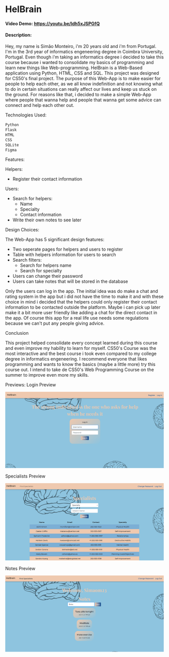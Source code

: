# HelBrain
#### Video Demo: https://youtu.be/ldh5xJSPGfQ
#### Description:
Hey, my name is Simão Monteiro, i'm 20 years old and i'm from Portugal.
I'm in the 3rd year of informatics engeneering degree in Coimbra University, Portugal.
Even though i'm taking an informatics degree i decided to take this course because i wanted to consolidate my basics of programming and learn new things like Web-programming.
HelBrain is a Web-Based application using Python, HTML, CSS and SQL.
This project was designed for CS50's final project.
The purpose of this Web-App is to make easier for people to help each other, as we all know indefinition and not knowing what to do in certain situations can really affect our lives and keep us stuck on the ground. 
For reasons like that, i decided to make a simple Web-App where people that wanna help and people that wanna get some advice can connect and help each other out.

Technologies Used:

```
Python
Flask
HTML
CSS
SQLite
Figma
```

Features:

Helpers:

- Register their contact information

Users:

- Search for helpers:
  - Name
  - Specialty
  - Contact information
- Write their own notes to see later


Design Choices:

The Web-App has 5 significant design features:

- Two seperate pages for helpers and users to register
- Table with helpers information for users to search
- Search filters:
  - Search for helpers name
  - Search for specialty
- Users can change their password
- Users can take notes that will be stored in the database

Only the users can log in the app. 
The initial idea was do make a chat and rating system in the app but i did not have the time to make it and with these choice in mind i decided that the helpers could only register their contact information to be contacted outside the platform.
Maybe i can pick up later make it a bit more user friendly like adding a chat for the direct contact in the app.
Of course this app for a real life use needs some regulations because we can't put any people giving advice.

Conclusion

This project helped consolidate every concept learned during this course and even improve my hability to learn for myself.
CS50's Course was the most interactive and the best course i took even compared to my college degree in informatics engeneering.
I recommend everyone that likes programming and wants to know the basics (maybe a little more) try this course out.
I intend to take de CS50's Web Programming Course on the summer to improve even more my skills.

Previews:
Login Preview

![](preview/Login.PNG)

Specialists Preview

![](preview/Specialists.PNG)

Notes Preview

![](preview/Notes.PNG)

